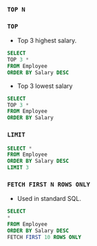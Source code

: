 ### `TOP N`

### `TOP`

- Top 3 highest salary.

```sql
SELECT 
TOP 3 *
FROM Employee
ORDER BY Salary DESC
```

- Top 3 lowest salary

```sql
SELECT 
TOP 3 *
FROM Employee
ORDER BY Salary
```

### `LIMIT`
```sql
SELECT *
FROM Employee
ORDER BY Salary DESC
LIMIT 3
```

### `FETCH FIRST N ROWS ONLY`

- Used in standard SQL.

```sql
SELECT 
*
FROM Employee
ORDER BY Salary DESC
FETCH FIRST 10 ROWS ONLY
```
